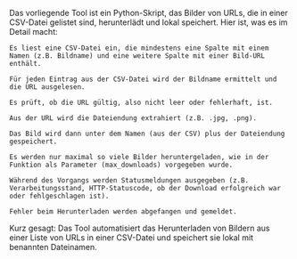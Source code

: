 Das vorliegende Tool ist ein Python-Skript, das Bilder von URLs, die in einer CSV-Datei gelistet sind, herunterlädt und lokal speichert. Hier ist, was es im Detail macht:

    Es liest eine CSV-Datei ein, die mindestens eine Spalte mit einem Namen (z.B. Bildname) und eine weitere Spalte mit einer Bild-URL enthält.

    Für jeden Eintrag aus der CSV-Datei wird der Bildname ermittelt und die URL ausgelesen.

    Es prüft, ob die URL gültig, also nicht leer oder fehlerhaft, ist.

    Aus der URL wird die Dateiendung extrahiert (z.B. .jpg, .png).

    Das Bild wird dann unter dem Namen (aus der CSV) plus der Dateiendung gespeichert.

    Es werden nur maximal so viele Bilder heruntergeladen, wie in der Funktion als Parameter (max_downloads) vorgegeben wurde.

    Während des Vorgangs werden Statusmeldungen ausgegeben (z.B. Verarbeitungsstand, HTTP-Statuscode, ob der Download erfolgreich war oder fehlgeschlagen ist).

    Fehler beim Herunterladen werden abgefangen und gemeldet.

Kurz gesagt: Das Tool automatisiert das Herunterladen von Bildern aus einer Liste von URLs in einer CSV-Datei und speichert sie lokal mit benannten Dateinamen.
